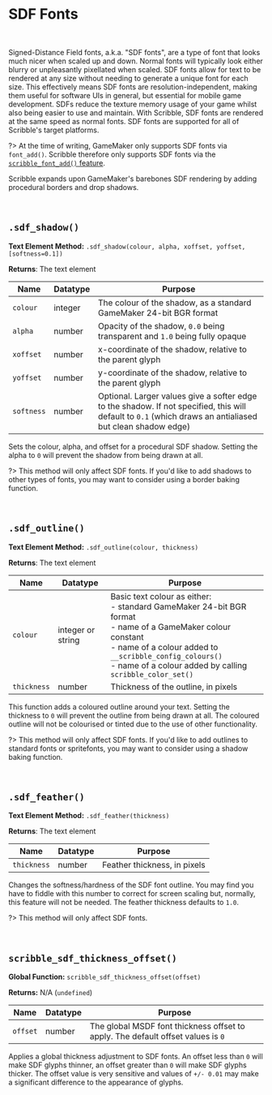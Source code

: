 # SDF Fonts

&nbsp;

Signed-Distance Field fonts, a.k.a. "SDF fonts", are a type of font that looks much nicer when scaled up and down. Normal fonts will typically look either blurry or unpleasantly pixellated when scaled. SDF fonts allow for text to be rendered at any size without needing to generate a unique font for each size. This effectively means SDF fonts are resolution-independent, making them useful for software UIs in general, but essential for mobile game development. SDFs reduce the texture memory usage of your game whilst also being easier to use and maintain. With Scribble, SDF fonts are rendered at the same speed as normal fonts. SDF fonts are supported for all of Scribble's target platforms.

?> At the time of writing, GameMaker only supports SDF fonts via `font_add()`. Scribble therefore only supports SDF fonts via the [`scribble_font_add()` feature](font_add).

Scribble expands upon GameMaker's barebones SDF rendering by adding procedural borders and drop shadows.

&nbsp;

## `.sdf_shadow()`

**Text Element Method:** `.sdf_shadow(colour, alpha, xoffset, yoffset, [softness=0.1])`

**Returns**: The text element

|Name      |Datatype|Purpose                                                                                                  |
|----------|--------|---------------------------------------------------------------------------------------------------------|
|`colour`  |integer |The colour of the shadow, as a standard GameMaker 24-bit BGR format                                      |
|`alpha`   |number  |Opacity of the shadow, `0.0` being transparent and `1.0` being fully opaque                              |
|`xoffset` |number  |x-coordinate of the shadow, relative to the parent glyph                                                 |
|`yoffset` |number  |y-coordinate of the shadow, relative to the parent glyph                                                 |
|`softness`|number  |Optional. Larger values give a softer edge to the shadow. If not specified, this will default to `0.1` (which draws an antialiased but clean shadow edge)|

Sets the colour, alpha, and offset for a procedural SDF shadow. Setting the alpha to `0` will prevent the shadow from being drawn at all.

?> This method will only affect SDF fonts. If you'd like to add shadows to other types of fonts, you may want to consider using a border baking function.

&nbsp;

## `.sdf_outline()`

**Text Element Method:** `.sdf_outline(colour, thickness)`

**Returns**: The text element

|Name       |Datatype         |Purpose                                                                                                                                                                                                                                   |
|-----------|-----------------|------------------------------------------------------------------------------------------------------------------------------------------------------------------------------------------------------------------------------------------|
|`colour`   |integer or string|Basic text colour as either:<br>- standard GameMaker 24-bit BGR format<br>- name of a GameMaker colour constant<br>- name of a colour added to `__scribble_config_colours()`<br>- name of a colour added by calling `scribble_color_set()`|
|`thickness`|number           |Thickness of the outline, in pixels                                                                                                                                                                                                       |

This function adds a coloured outline around your text. Setting the thickness to `0` will prevent the outline from being drawn at all. The coloured outline will not be colourised or tinted due to the use of other functionality.

?> This method will only affect SDF fonts. If you'd like to add outlines to standard fonts or spritefonts, you may want to consider using a shadow baking function.

&nbsp;

## `.sdf_feather()`

**Text Element Method:** `.sdf_feather(thickness)`

**Returns**: The text element

|Name       |Datatype|Purpose                             |
|-----------|--------|------------------------------------|
|`thickness`|number  |Feather thickness, in pixels        |

Changes the softness/hardness of the SDF font outline. You may find you have to fiddle with this number to correct for screen scaling but, normally, this feature will not be needed. The feather thickness defaults to `1.0`.

?> This method will only affect SDF fonts.

&nbsp;

## `scribble_sdf_thickness_offset()`

**Global Function:** `scribble_sdf_thickness_offset(offset)`

**Returns:** N/A (`undefined`)

|Name    |Datatype|Purpose                                                                         |
|--------|--------|--------------------------------------------------------------------------------|
|`offset`|number  |The global MSDF font thickness offset to apply. The default offset values is `0`|

Applies a global thickness adjustment to SDF fonts. An offset less than `0` will make SDF glyphs thinner, an offset greater than `0` will make SDF glyphs thicker. The offset value is very sensitive and values of `+/- 0.01` may make a significant difference to the appearance of glyphs.